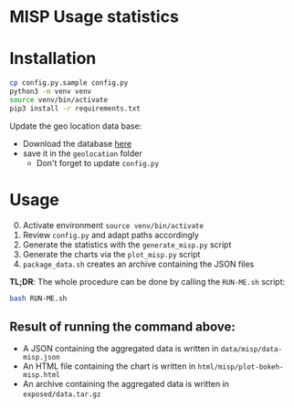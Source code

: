 # MISP Usage statistics

# Installation
```bash
cp config.py.sample config.py
python3 -m venv venv
source venv/bin/activate
pip3 install -r requirements.txt
```
Update the geo location data base:
- Download the database [here](https://data.public.lu/fr/datasets/geo-open-ip-address-geolocation-per-country-in-mmdb-format/)
- save it in the `geolocation` folder
    - Don't forget to update `config.py`

# Usage
0. Activate environment `source venv/bin/activate`
1. Review `config.py` and adapt paths accordingly
2. Generate the statistics with the `generate_misp.py` script
3. Generate the charts via the `plot_misp.py` script
4. `package_data.sh` creates an archive containing the JSON files

**TL;DR**: The whole procedure can be done by calling the `RUN-ME.sh` script:
```bash
bash RUN-ME.sh
```

## Result of running the command above:
- A JSON containing the aggregated data is written in `data/misp/data-misp.json`
- An HTML file containing the chart is written in `html/misp/plot-bokeh-misp.html`
- An archive containing the aggregated data is written in `exposed/data.tar.gz`
